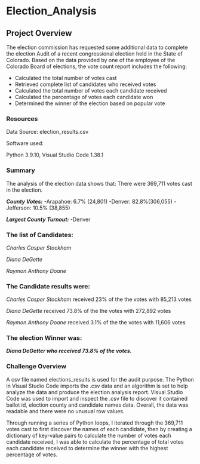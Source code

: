 # Election_Analysis

## Project Overview

The election commission has requested some additional data to complete the
election Audit of a recent congressional election held in the State of Colorado. Based on the data provided by one of the employee of the
Colorado Board of elections, the vote count report includes the following:

- Calculated the total number of votes cast
- Retrieved complete list of candidates who received votes
- Calculated the total number of votes each candidate received
- Calculated the percentage of votes each candidate won
- Determined the winner of the election based on popular vote


### Resources
Data Source: election_results.csv

Software used: 

Python 3.9.10, Visual Studio Code 1.38.1


### Summary
The analysis of the election data shows that:
There were 369,711 votes cast in the election.

***County Votes:***
-Arapahoe: 6.7% (24,801)
-Denver: 82.8%(306,055)
-Jefferson: 10.5% (38,855)

***Largest County Turnout:***
-Denver


### The list of Candidates:
*Charles Casper Stockham*

*Diana DeGette*

*Raymon Anthony Doane*



### The Candidate results were:
*Charles Casper Stockham* received 23% of the the votes with 85,213 votes

*Diana DeGette* received 73.8% of the the votes with 272,892 votes

*Raymon Anthony Doane* received 3.1% of the the votes with 11,606 votes


### The election Winner was:
***Diana DeGetter who received 73.8% of the votes.***



### Challenge Overview
A csv file named elections_results is used for the audit purpose. The Python in Visual Studio Code
imports the .csv data and an algorithm is set to help analyze the data and
produce the election analysis report. Visual Studio Code was used to import and
inspect the .csv file to discover it contained ballot id, election county and
candidate names data. Overall, the data was readable and there were no unusual
row values.

Through running a series of Python loops, I iterated through the 369,711 votes
cast to first discover the names of each candidate, then by creating a dictionary of
key-value pairs to calculate the number of votes each candidate received, I was
able to calculate the percentage of total votes each candidate received to
determine the winner with the highest percentage of votes.
